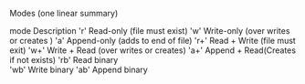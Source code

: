 Modes (one linear summary)

mode        Description 
'r'        Read-only (file must exist)
'w'        Write-only (over writes or creates )
'a'        Append-only (adds to end of file)
'r+'       Read + Write (file must exit)
'w+'       Write + Read (over writes or creates)
'a+'       Append + Read(Creates if not exists)
'rb'       Read binary  
'wb'       Write binary
'ab'       Append binary
